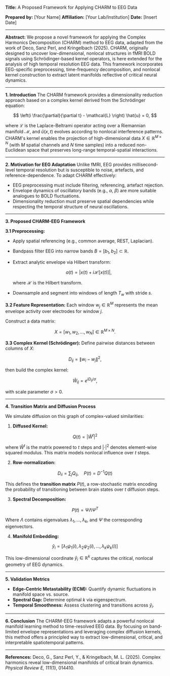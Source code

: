 **Title:**
A Proposed Framework for Applying CHARM to EEG Data

**Prepared by:** \[Your Name]
**Affiliation:** \[Your Lab/Institution]
**Date:** \[Insert Date]

---

**Abstract:**
We propose a novel framework for applying the Complex Harmonics Decomposition (CHARM) method to EEG data, adapted from the work of Deco, Sanz Perl, and Kringelbach (2025). CHARM, originally designed to uncover low-dimensional, nonlocal structures in fMRI BOLD signals using Schrödinger-based kernel operators, is here extended for the analysis of high temporal resolution EEG data. This framework incorporates EEG-specific preprocessing, time-frequency decomposition, and nonlocal kernel construction to extract latent manifolds reflective of critical neural dynamics.

---

**1. Introduction**
The CHARM framework provides a dimensionality reduction approach based on a complex kernel derived from the Schrödinger equation:

$$
\left(i \frac{\partial}{\partial t} - \mathcal{L} \right) \hat{u} = 0,
$$

where $\mathcal{L}$ is the Laplace-Beltrami operator acting over a Riemannian manifold $\mathcal{M}$, and $\hat{u}(x,t)$ evolves according to nonlocal interference patterns. CHARM's kernel enables the projection of high-dimensional data $X \in \mathbb{R}^{M \times N}$ (with $M$ spatial channels and $N$ time samples) into a reduced non-Euclidean space that preserves long-range temporal-spatial interactions.

---

**2. Motivation for EEG Adaptation**
Unlike fMRI, EEG provides millisecond-level temporal resolution but is susceptible to noise, artefacts, and reference-dependence. To adapt CHARM effectively:

* EEG preprocessing must include filtering, referencing, artefact rejection.
* Envelope dynamics of oscillatory bands (e.g., $\alpha$, $\beta$) are more suitable analogues to BOLD fluctuations.
* Dimensionality reduction must preserve spatial dependencies while respecting the temporal structure of neural oscillations.

---

**3. Proposed CHARM-EEG Framework**

**3.1 Preprocessing:**

* Apply spatial referencing (e.g., common average, REST, Laplacian).

* Bandpass filter EEG into narrow bands $B = [b_1, b_2] \subset \mathbb{R}$.

* Extract analytic envelope via Hilbert transform:

  $$
  a(t) = |x(t) + i \mathcal{H}[x(t)]|,
  $$

  where $\mathcal{H}$ is the Hilbert transform.

* Downsample and segment into windows of length $T_w$ with stride $s$.

**3.2 Feature Representation:**
Each window $w_j \in \mathbb{R}^M$ represents the mean envelope activity over electrodes for window $j$.

Construct a data matrix:

$$
X = [w_1, w_2, \ldots, w_N] \in \mathbb{R}^{M \times N}.
$$

**3.3 Complex Kernel (Schrödinger):**
Define pairwise distances between columns of $X$:

$$
D_{ij} = \|w_i - w_j\|^2,
$$

then build the complex kernel:

$$
\hat{W}_{ij} = e^{i D_{ij} / \sigma},
$$

with scale parameter $\sigma > 0$.

---

**4. Transition Matrix and Diffusion Process**

We simulate diffusion on this graph of complex-valued similarities:

1. **Diffused Kernel:**

$$
Q(t) = |\hat{W}^t|^2
$$

where $\hat{W}^t$ is the matrix powered to $t$ steps and $|\cdot|^2$ denotes element-wise squared modulus. This matrix models nonlocal influence over $t$ steps.

2. **Row-normalization:**

$$
D_{ii} = \sum_j Q_{ij}, \quad P(t) = D^{-1} Q(t)
$$

This defines the **transition matrix** $P(t)$, a row-stochastic matrix encoding the probability of transitioning between brain states over $t$ diffusion steps.

3. **Spectral Decomposition:**

$$
P(t) = \Psi \Lambda \Psi^T
$$

Where $\Lambda$ contains eigenvalues $\lambda_1, \ldots, \lambda_k$, and $\Psi$ the corresponding eigenvectors.

4. **Manifold Embedding:**

$$
\hat{y}_i = [\lambda_1 \psi_1(i), \lambda_2 \psi_2(i), \ldots, \lambda_k \psi_k(i)]
$$

This low-dimensional coordinate $\hat{y}_i \in \mathbb{R}^k$ captures the critical, nonlocal geometry of EEG dynamics.

---

**5. Validation Metrics**

* **Edge-Centric Metastability (ECM):** Quantify dynamic fluctuations in manifold space vs. source.
* **Spectral Gap:** Determine optimal $k$ via eigenspectrum.
* **Temporal Smoothness:** Assess clustering and transitions across $\hat{y}_i$.

---

**6. Conclusion**
The CHARM-EEG framework adapts a powerful nonlocal manifold learning method to time-resolved EEG data. By focusing on band-limited envelope representations and leveraging complex diffusion kernels, this method offers a principled way to extract low-dimensional, critical, and interpretable spatiotemporal patterns.

---

**References:**
Deco, G., Sanz Perl, Y., & Kringelbach, M. L. (2025). Complex harmonics reveal low-dimensional manifolds of critical brain dynamics. *Physical Review E, 111*(1), 014410.
